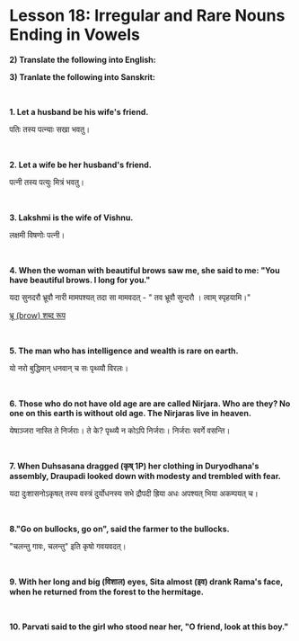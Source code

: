 # Lesson 18: Irregular and Rare Nouns Ending in Vowels

**2) Translate the following into English:**

**3) Tranlate the following into Sanskrit:** 

<BR> 

**1. Let a husband be his wife's friend.**

पतिः तस्य पत्न्याः सखा भवतु।

<BR>

**2. Let a wife be her husband's friend.**

पत्नी तस्य पत्युः मित्रं भवतु।

<BR>

**3. Lakshmi is the wife of Vishnu.**

लक्षमी विषणोः पत्नी।

<BR>

**4. When the woman with beautiful brows saw me, she said to me: "You have beautiful brows. I long for you."**

यदा  सुनदरौ भ्रूवौ नारी मामपश्यत् तदा सा मामवदत् - " तव भ्रूवौ सुन्दरौ । त्वाम् स्पृहयामि।"

[भ्रू (brow) शब्द रूप](https://knowledgegallery.in/bhru-shabd-roop-in-sanskrit/)

<BR>

**5. The man who has intelligence and wealth is rare on earth.**

यो नरो बुद्धिमान् धनवान् च सः पृथ्व्यौ विरलः।

<BR>

**6. Those who do not have old age are are called Nirjara. Who are they? No one on this earth is without old age. The Nirjaras live in heaven.**

येषाञ्जरा नास्ति ते निर्जराः। ते के? पृथ्व्यै न कोऽपि निर्जराः। निर्जराः स्वर्गे वसन्ति।

<BR>

**7. When Duhsasana dragged (कृष् 1P) her clothing in Duryodhana's assembly, Draupadi looked down with modesty and trembled with fear.**

यदा दुःशासनोऽकृषत् तस्य वस्त्रं दुर्योधनस्य सभे द्रौपदी ह्रिया अधः अपश्यत् भिया अकम्पयत् च।

<BR>

**8."Go on bullocks, go on", said the farmer to the bullocks.**

"चलन्तु गावः, चलन्तु" इति कृषो गवयवदत्।

<BR>

**9. With her long and big (विशाल) eyes, Sita almost (इव) drank Rama's face, when he returned from the forest to the hermitage.**

<BR>

**10. Parvati said to the girl who stood near her, "O friend, look at this boy."**

